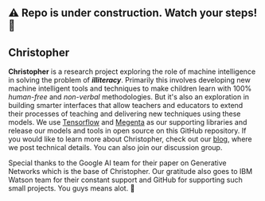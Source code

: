 ## :warning: Repo is under construction. Watch your steps! :construction_worker:

## Christopher 

**Christopher** is a research project exploring the role of machine intelligence in solving the problem of **_illiteracy_**. Primarily this involves developing new machine intelligent tools and techniques to make children learn with 100% *human-free* and *non-verbal* methodologies. But it's also an exploration in building smarter interfaces that allow teachers and educators to extend their processes of teaching and delivering new techniques using these models. We use [Tensorflow](https://www.tensorflow.org/) and [Megenta](https://magenta.tensorflow.org/) as our supporting libraries and release our models and tools in open source on this GitHub repository. If you would like to learn more about Christopher, check out our [blog](https://www.stemai.github.io), where we post technical details. You can also join our discussion group.

Special thanks to the Google AI team for their paper on Generative Networks which is the base of Christopher. Our gratitude also goes to IBM Watson team for their constant support and GitHub for supporting such small projects. You guys means alot. :tada:	